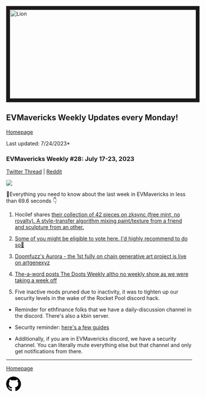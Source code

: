 <meta name="viewport" content="width=device-width,initial-scale=1">
<link rel="stylesheet" href="https://etheralpha.github.io/readme-themes/deep-blue.css">
    
<a href="https://looksrare.org/collections/0x7dDAA898D33D7aB252Ea5F89f96717c47B2fEE6e#items" target="_blank">
    <svg height="40" width="40" aria-hidden="true" viewBox="0 0 16 16" version="1.1" width="32" data-view-component="true" class="octicon octicon-mark-github v-align-left">
      <img src="https://i.imgur.com/XnxhIpb.png" 
alt="Lion" width="640" height="240" border=10" />
</a>    
                                            
                                             
## EVMavericks Weekly Updates every Monday!
[Homepage](https://evmavericks-weekly.netlify.app)

Last updated: 7/24/2023*
                                            
### EVMavericks Weekly #28: July 17-23, 2023
                                                
[Twitter Thread](https://twitter.com/696_eth/status/1683680790394314754) | [Reddit](https://www.reddit.com/r/ethfinance/comments/1580pwg/daily_general_discussion_july_24_2023/jtc7qim/)
                                                
![](https://i.imgur.com/qhXMW0c.png)
                                                
🦁Everything you need to know about the last week in EVMavericks in less than 69.6 seconds 👇

1. Hocilef shares [their collection of 42 pieces on zksync (free mint, no royalty). A style-transfer algorithm mixing paint/texture from a friend and sculpture from an other.](https://omnisea.xyz/1xIJTfvo3QJDo9nUR72a)

2. [Some of you might be eligible to vote here. I'd highly recommend to do so👀](https://snapshot.org/#/octantapp.eth/proposal/0x5bc938e62134d4b5532d525aa2bdf06c7677d74d2fc9d7ba3ebb0539238068a5)

3. [Doomfuzz's Aurora - the 1st fully on chain generative art project is live on artgenexyz](https://display.artgene.xyz/era/c/aurora)

4. [The-a-word posts The Doots Weekly altho no weekly show as we were taking a week off](https://old.reddit.com/r/ethfinance/comments/155dxre/daily_general_discussion_july_21_2023/jsul20m/)

5. Five inactive mods pruned due to inactivity, it was to tighten up our security levels in the wake of the Rocket Pool discord hack.

* Reminder for ethfinance folks that we have a daily-discussion channel in the discord. There's also a kbin server.

* Security reminder: [here's a few guides](https://i.imgur.com/a/DSvQrXs.png)

* Additionally, if you are in EVMavericks discord, we have a security channel. You can literally mute everything else but that channel and only get notifications from there.



---
                                              
[Homepage](https://evmavericks-weekly.netlify.app)

    
<a id="github-link" href="https://github.com/etheralpha/evm-updates/" target="_blank">
  <svg height="40" width="40" aria-hidden="true" viewBox="0 0 16 16" version="1.1" width="32" data-view-component="true" class="octicon octicon-mark-github v-align-middle">
      <path fill-rule="evenodd" d="M8 0C3.58 0 0 3.58 0 8c0 3.54 2.29 6.53 5.47 7.59.4.07.55-.17.55-.38 0-.19-.01-.82-.01-1.49-2.01.37-2.53-.49-2.69-.94-.09-.23-.48-.94-.82-1.13-.28-.15-.68-.52-.01-.53.63-.01 1.08.58 1.23.82.72 1.21 1.87.87 2.33.66.07-.52.28-.87.51-1.07-1.78-.2-3.64-.89-3.64-3.95 0-.87.31-1.59.82-2.15-.08-.2-.36-1.02.08-2.12 0 0 .67-.21 2.2.82.64-.18 1.32-.27 2-.27.68 0 1.36.09 2 .27 1.53-1.04 2.2-.82 2.2-.82.44 1.1.16 1.92.08 2.12.51.56.82 1.27.82 2.15 0 3.07-1.87 3.75-3.65 3.95.29.25.54.73.54 1.48 0 1.07-.01 1.93-.01 2.2 0 .21.15.46.55.38A8.013 8.013 0 0016 8c0-4.42-3.58-8-8-8z"></path>
  </svg>
</a>



